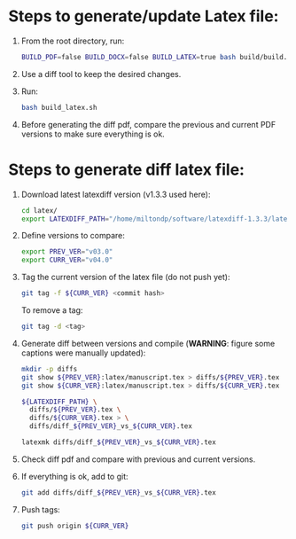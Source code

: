 # Steps to generate/update Latex file:

1. From the root directory, run:
   ```bash
   BUILD_PDF=false BUILD_DOCX=false BUILD_LATEX=true bash build/build.sh
   ```

1. Use a diff tool to keep the desired changes.

1. Run:
   ```bash
   bash build_latex.sh
   ```

1. Before generating the diff pdf, compare the previous and current PDF versions
   to make sure everything is ok.

# Steps to generate diff latex file:

1. Download latest latexdiff version (v1.3.3 used here):
   ```bash
   cd latex/
   export LATEXDIFF_PATH="/home/miltondp/software/latexdiff-1.3.3/latexdiff"
   ```

1. Define versions to compare:
   ```bash
   export PREV_VER="v03.0"
   export CURR_VER="v04.0"
   ```

1. Tag the current version of the latex file (do not push yet):
   ```bash
   git tag -f ${CURR_VER} <commit hash>
   ```

   To remove a tag:
   ```bash
   git tag -d <tag>
   ```

1. Generate diff between versions and compile (**WARNING**: figure some captions were manually updated):
   ```bash
   mkdir -p diffs
   git show ${PREV_VER}:latex/manuscript.tex > diffs/${PREV_VER}.tex
   git show ${CURR_VER}:latex/manuscript.tex > diffs/${CURR_VER}.tex

   ${LATEXDIFF_PATH} \
     diffs/${PREV_VER}.tex \
     diffs/${CURR_VER}.tex > \
     diffs/diff_${PREV_VER}_vs_${CURR_VER}.tex
   
   latexmk diffs/diff_${PREV_VER}_vs_${CURR_VER}.tex
   ```

1. Check diff pdf and compare with previous and current versions.

1. If everything is ok, add to git:
   ```bash
   git add diffs/diff_${PREV_VER}_vs_${CURR_VER}.tex
   ```

1. Push tags:
   ```bash
   git push origin ${CURR_VER}
   ```
